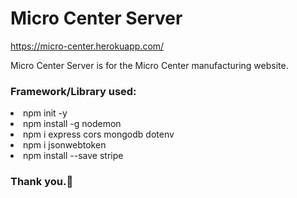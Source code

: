 <h1>Micro Center Server</h1>

https://micro-center.herokuapp.com/

<p>Micro Center Server is for the Micro Center manufacturing website.</p>

<h3>Framework/Library used:</h3>
<li>npm init -y</li>
<li>npm install -g nodemon</li>
<li>npm i express cors mongodb dotenv</li>
<li>npm i jsonwebtoken</li>
<li>npm install --save stripe</li>

<h3>Thank you.🙂</h3>